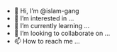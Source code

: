 - 👋 Hi, I’m @islam-gang
- 👀 I’m interested in ...
- 🌱 I’m currently learning ...
- 💞️ I’m looking to collaborate on ...
- 📫 How to reach me ...

<!---
islam-gang/islam-gang is a ✨ special ✨ repository because its `README.md` (this file) appears on your GitHub profile.
You can click the Preview link to take a look at your changes.
--->
